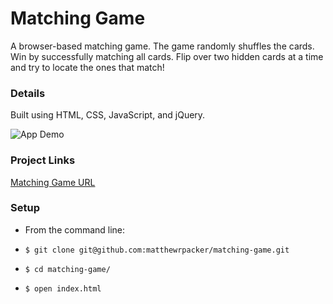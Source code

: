 # Matching Game
A browser-based matching game. The game randomly shuffles the cards. Win by successfully matching all cards. Flip over two hidden cards at a time and try to locate the ones that match!

### Details
Built using HTML, CSS, JavaScript, and jQuery.

![App Demo](http://recordit.co/YVZLoPEIy8.gif)

### Project Links
[Matching Game URL](https://matthewrpacker.github.io/matching-game/)

### Setup

- From the command line:

- `$ git clone git@github.com:matthewrpacker/matching-game.git`

- `$ cd matching-game/`

- `$ open index.html`
